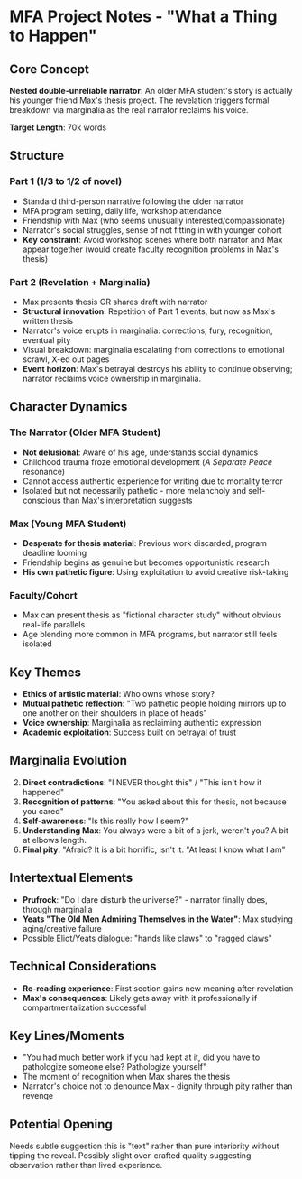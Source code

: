 # MFA Project Notes - "What a Thing to Happen"

## Core Concept
**Nested double-unreliable narrator**: An older MFA student's story is actually his younger friend Max's thesis project. The revelation triggers formal breakdown via marginalia as the real narrator reclaims his voice.

**Target Length**: 70k words

## Structure

### Part 1 (1/3 to 1/2 of novel)
- Standard third-person narrative following the older narrator
- MFA program setting, daily life, workshop attendance
- Friendship with Max (who seems unusually interested/compassionate)
- Narrator's social struggles, sense of not fitting in with younger cohort
- **Key constraint**: Avoid workshop scenes where both narrator and Max appear together (would create faculty recognition problems in Max's thesis)

### Part 2 (Revelation + Marginalia)
- Max presents thesis OR shares draft with narrator
- **Structural innovation**: Repetition of Part 1 events, but now as Max's written thesis
- Narrator's voice erupts in marginalia: corrections, fury, recognition, eventual pity
- Visual breakdown: marginalia escalating from corrections to emotional scrawl, X-ed out pages
- **Event horizon**: Max's betrayal destroys his ability to continue observing; narrator reclaims voice ownership in marginalia. 

## Character Dynamics

### The Narrator (Older MFA Student)
- **Not delusional**: Aware of his age, understands social dynamics
- Childhood trauma froze emotional development (*A Separate Peace* resonance)
- Cannot access authentic experience for writing due to mortality terror
- Isolated but not necessarily pathetic - more melancholy and self-conscious than Max's interpretation suggests

### Max (Young MFA Student)
- **Desperate for thesis material**: Previous work discarded, program deadline looming
- Friendship begins as genuine but becomes opportunistic research
- **His own pathetic figure**: Using exploitation to avoid creative risk-taking

### Faculty/Cohort

- Max can present thesis as "fictional character study" without obvious real-life parallels
- Age blending more common in MFA programs, but narrator still feels isolated

## Key Themes
- **Ethics of artistic material**: Who owns whose story?
- **Mutual pathetic reflection**: "Two pathetic people holding mirrors up to one another on their shoulders in place of heads"
- **Voice ownership**: Marginalia as reclaiming authentic expression
- **Academic exploitation**: Success built on betrayal of trust

## Marginalia Evolution
2. **Direct contradictions**: "I NEVER thought this" / "This isn't how it happened"
3. **Recognition of patterns**: "You asked about this for thesis, not because you cared"
4. **Self-awareness**: "Is this really how I seem?"
5. **Understanding Max**: You always were a bit of a jerk, weren't you? A bit at elbows length. 
6. **Final pity**: "Afraid? It is a bit horrific, isn't it. "At least I know what I am"

## Intertextual Elements
- **Prufrock**: "Do I dare disturb the universe?" - narrator finally does, through marginalia
- **Yeats "The Old Men Admiring Themselves in the Water"**: Max studying aging/creative failure
- Possible Eliot/Yeats dialogue: "hands like claws" to "ragged claws"

## Technical Considerations
- **Re-reading experience**: First section gains new meaning after revelation
- **Max's consequences**: Likely gets away with it professionally if compartmentalization successful

## Key Lines/Moments
- "You had much better work if you had kept at it, did you have to pathologize someone else? Pathologize yourself"
- The moment of recognition when Max shares the thesis
- Narrator's choice not to denounce Max - dignity through pity rather than revenge

## Potential Opening
Needs subtle suggestion this is "text" rather than pure interiority without tipping the reveal. Possibly slight over-crafted quality suggesting observation rather than lived experience.